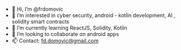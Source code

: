 - 👋 Hi, I’m @frdomovic
- 👀 I’m interested in cyber security, android - kotlin development, AI , solidity smart contracts
- 🌱 I’m currently learning ReactJS, Solidity, Kotlin
- 💞️ I’m looking to collaborate on android apps
- 📫 Contact: fd.domovic@gmail.com

